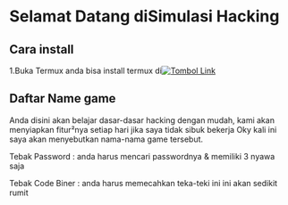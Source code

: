 # Selamat Datang diSimulasi Hacking

## Cara install
   1.Buka Termux anda bisa install termux di[![Tombol
   Link](https://img.shields.io/badge/Visit%20Website-blue)](https://www.example.com)
   
   
## Daftar Name game
Anda disini akan belajar dasar-dasar hacking dengan mudah, kami akan menyiapkan
fitur²nya setiap hari jika saya tidak sibuk bekerja
Oky kali ini saya akan menyebutkan nama-nama game tersebut.

Tebak Password    : anda harus mencari passwordnya & memiliki 3 nyawa saja

Tebak Code Biner  : anda harus memecahkan teka-teki ini ini akan sedikit rumit
